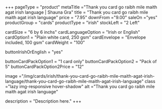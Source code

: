 +++
pageType = "product"
metaTitle ="Thank you card go raibh mile maith agat irish language | Shauna Gra"
title = "Thank you card go raibh mile maith agat irish language"
price = "7.95"
downFrom ="9.00"
saleOn ="yes"
productGroup = "cards"
productType = "irish"
stockLeft = "2 Left" 
 
cardSize = "6  by 6 inchs" 
cardLanguageOption = "Irish or English" 
cardOption1 = "Plain white card, 250 gsm" 
cardEnvelope = "Envelope included, 100 gsm" 
cardWeight = "100" 

buttonIrishOrEnglish = "yes"
 
buttonCardPackOption1 = "1 card only"
buttonCardPackOption2 = "Pack of 5"
buttonCardPackOption2Price = "12" 
 
image ="/img/cards/irish/thank-you-card-go-raibh-mile-maith-agat-irish-language/thank-you-card-go-raibh-mile-maith-agat-irish-language"
class ="lazy img-responsive hover-shadow"
alt ="Thank you card go raibh mile maith agat irish language"
 
description = "Description here."
+++
